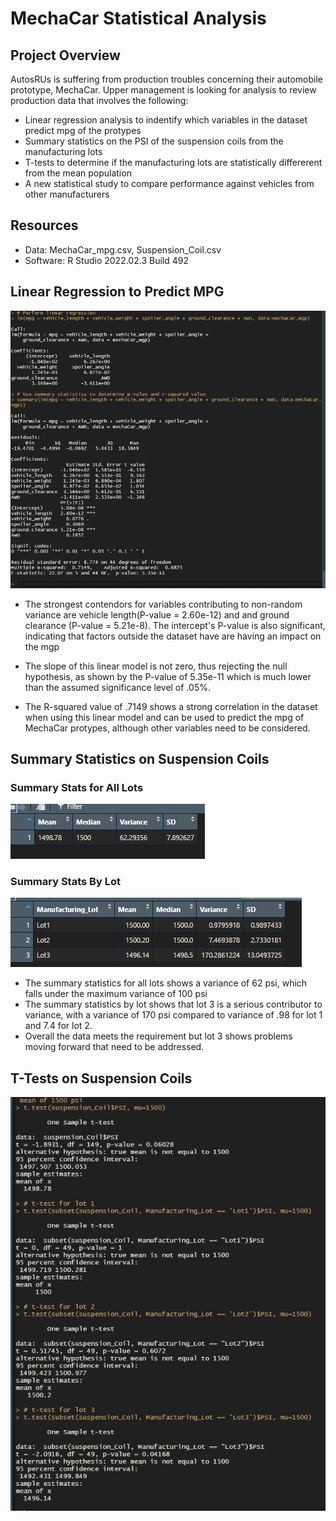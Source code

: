 # MechaCar Statistical Analysis

## Project Overview

AutosRUs is suffering from production troubles concerning their automobile prototype, MechaCar. Upper management is looking for analysis to review production data that involves the following:

- Linear regression analysis to indentify which variables in the dataset predict mpg of the protypes
- Summary statistics on the PSI of the suspension coils from the manufacturing lots
- T-tests to determine if the manufacturing lots are statistically differerent from the mean population
- A new statistical study to compare performance against vehicles from other manufacturers

## Resources

- Data: MechaCar_mpg.csv, Suspension_Coil.csv
- Software: R Studio 2022.02.3 Build 492

## Linear Regression to Predict MPG

![linRegression](https://github.com/mein0819/MechaCar_Statistical_Analysis/blob/main/readMe_Images/deliv1_stats.png)


- The strongest contendors for variables contributing to non-random variance are vehicle length(P-value = 2.60e-12) and
  and ground clearance (P-value = 5.21e-8). The intercept's P-value is also significant, indicating that factors outside
  the dataset have are having an impact on the mgp
  
- The slope of this linear model is not zero, thus rejecting the null hypothesis, as shown by the P-value of 5.35e-11 which 
  is much lower than the assumed significance level of .05%. 
  
- The R-squared value of .7149 shows a strong correlation in the dataset when using this linear model and can be used to 
  predict the mpg of MechaCar protypes, although other variables need to be considered. 
  
## Summary Statistics on Suspension Coils
### Summary Stats for All Lots
![summarystats1](https://github.com/mein0819/MechaCar_Statistical_Analysis/blob/main/readMe_Images/deliv2_1.png)

### Summary Stats By Lot
![summarystats2](https://github.com/mein0819/MechaCar_Statistical_Analysis/blob/main/readMe_Images/deliv2_2.png)

- The summary statistics for all lots shows a variance of 62 psi, which falls under the maximum variance of 100 psi
- The summary statistics by lot shows that lot 3 is a serious contributor to variance, with a variance of 170 psi 
  compared to variance of .98 for lot 1 and 7.4 for lot 2.
- Overall the data meets the requirement but lot 3 shows problems moving forward that need to be addressed.

## T-Tests on Suspension Coils

![tTestAll](https://github.com/mein0819/MechaCar_Statistical_Analysis/blob/main/readMe_Images/tTest.png)
